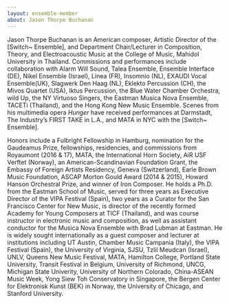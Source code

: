 ```yaml
---
layout: ensemble-member
about: Jason Thorpe Buchanan
---
```

Jason Thorpe Buchanan is an American composer, Artistic Director of the [Switch~ Ensemble], and Department Chair/Lecturer in Composition, Theory, and Electroacoustic Music at the College of Music, Mahidol University in Thailand. Commissions and performances include collaboration with Alarm Will Sound, Talea Ensemble, Ensemble Interface (DE), Nikel Ensemble (Israel), Linea (FR), Insomnio (NL), EXAUDI Vocal Ensemble(UK), Slagwerk Den Haag (NL), Eklekto Percussion (CH), the Mivos Quartet (USA), Iktus Percussion, the Blue Water Chamber Orchestra, wild Up, the NY Virtuoso Singers, the Eastman Musica Nova Ensemble, TACETi (Thailand), and the Hong Kong New Music Ensemble. Scenes from his multimedia opera *Hunger* have received performances at Darmstadt, The Industry’s FIRST TAKE in L.A., and MATA in NYC with the [Switch~ Ensemble].

Honors include a Fulbright Fellowship in Hamburg, nomination for the Gaudeamus Prize, fellowships, residencies, and commissions from Royaumont (2016 & 17), MATA, the International Horn Society, AiR USF Verftet (Norway), an American-Scandinavian Foundation Grant, the Embassy of Foreign Artists Residency, Geneva (Switzerland), Earle Brown Music Foundation, ASCAP Morton Gould Award (2014 & 2015), Howard Hanson Orchestral Prize, and winner of Iron Composer. He holds a Ph.D. from the Eastman School of Music, served for three years as Executive Director of the VIPA Festival (Spain), two years as a Curator for the San Francisco Center for New Music, is director of the recently formed Academy for Young Composers at TICF (Thailand), and was course instructor in electronic music and composition, as well as assistant conductor for the Musica Nova Ensemble with Brad Lubman at Eastman. He is widely sought internationally as a guest composer and lecturer at institutions including UT Austin, Chamber Music Campania (Italy), the VIPA Festival (Spain), the University of Virginia, SJSU, Tzlil Meudcan (Israel), UNLV, Queens New Music Festival, MATA, Hamilton College, Portland State University, Transit Festival in Belgium, University of Richmond, UNCG, Michigan State Univerity, University of Northern Colorado, China-ASEAN Music Week, Yong Siew Toh Conservatory in Singapore, the Bergen Center for Elektronisk Kunst (BEK) in Norway, the University of Chicago, and Stanford University.

